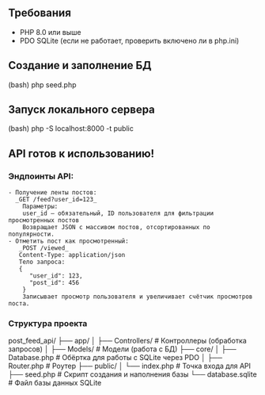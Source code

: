 ## Требования

- PHP 8.0 или выше
- PDO SQLite (если не работает, проверить включено ли в php.ini)

## Создание и заполнение БД
(bash)
php seed.php

## Запуск локального сервера
(bash)
php -S localhost:8000 -t public


## API готов к использованию!
  ### Эндпоинты API:
    - Получение ленты постов:
      _GET /feed?user_id=123_
        Параметры:
        user_id — обязательный, ID пользователя для фильтрации просмотренных постов
        Возвращает JSON с массивом постов, отсортированных по популярности.
    - Отметить пост как просмотренный:
       _POST /viewed_
       Content-Type: application/json
       Тело запроса:
       {
          "user_id": 123,
          "post_id": 456
        }
        Записывает просмотр пользователя и увеличивает счётчик просмотров поста.

  ### Структура проекта
  post_feed_api/
  ├── app/
  │   ├── Controllers/      # Контроллеры (обработка запросов)
  │   ├── Models/           # Модели (работа с БД)
  ├── core/
  │   ├── Database.php      # Обёртка для работы с SQLite через PDO
  │   ├── Router.php        # Роутер
  ├── public/
  │   └── index.php         # Точка входа для API
  ├── seed.php              # Скрипт создания и наполнения базы
  └── database.sqlite       # Файл базы данных SQLite

